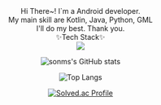 <div align="center">
Hi There~!
I`m a Android developer.
<br>
My main skill are Kotlin, Java, Python, GML
<br>
I'll do my best. Thank you.
<br>
✨Tech Stack✨
<br>
<img src="https://img.shields.io/badge/Kotlin-blueviolet?style=plastic&logo=Kotlin&logoColor=7F52FF"/>

![sonms's GitHub stats](https://github-readme-stats.vercel.app/api?username=sonms&show_icons=true&theme=dark)

![Top Langs](https://github-readme-stats.vercel.app/api/top-langs/?username=sonms&layout=compact&theme=dark)

[![Solved.ac Profile](http://mazassumnida.wtf/api/generate_badge?boj=gs7373)](https://solved.ac/gs7373)
</div>
